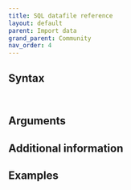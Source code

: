 ```yaml
---
title: SQL datafile reference
layout: default
parent: Import data
grand_parent: Community
nav_order: 4
---
```


## Syntax

```


```

## Arguments



## Additional information




## Examples
